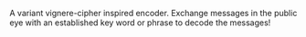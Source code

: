 A variant vignere-cipher inspired encoder. Exchange messages in the public eye with an established key word or phrase to decode the messages!
